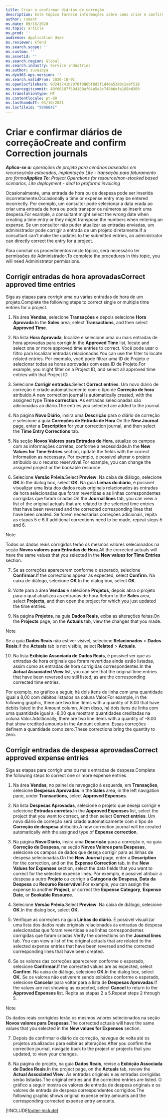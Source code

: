 ```yaml
---
title: Criar e confirmar diários de correção
description: Este tópico fornece informações sobre como criar e confirmar um diário de correção.
author: rumant
ms.date: 09/18/2020
ms.topic: article
ms.prod: ''
audience: Application User
ms.reviewer: kfend
ms.search.scope: ''
ms.custom: ''
ms.assetid: ''
ms.search.region: Global
ms.search.industry: Service industries
ms.author: suvaidya
ms.dyn365.ops.version: ''
ms.search.validFrom: 2020-10-01
ms.openlocfilehash: 9d242741b2070f086bf8d3f1d40a5380c2a0f518
ms.sourcegitcommit: 40f68387f594180af64a5e5c748b6efa188bd300
ms.translationtype: HT
ms.contentlocale: pt-BR
ms.lasthandoff: 05/10/2021
ms.locfileid: "5996642"
---
```

# <a name="create-and-confirm-correction-journals"></a><span data-ttu-id="a3e51-103">Criar e confirmar diários de correção</span><span class="sxs-lookup"><span data-stu-id="a3e51-103">Create and confirm Correction journals</span></span>

<span data-ttu-id="a3e51-104">_**Aplica-se a:** operações de projeto para cenários baseados em recursos/não estocados, implantação Lite - transação para faturamento pro forma_</span><span class="sxs-lookup"><span data-stu-id="a3e51-104">_**Applies To:** Project Operations for resource/non-stocked based scenarios, Lite deployment - deal to proforma invoicing_</span></span>

<span data-ttu-id="a3e51-105">Ocasionalmente, uma entrada de hora ou de despesa pode ser inserida incorretamente.</span><span class="sxs-lookup"><span data-stu-id="a3e51-105">Occasionally a time or expense entry may be entered incorrectly.</span></span> <span data-ttu-id="a3e51-106">Por exemplo, um consultor pode selecionar a data erada ao criar uma entrada de hora ou pode transpor os números ao inserir uma despesa.</span><span class="sxs-lookup"><span data-stu-id="a3e51-106">For example, a consultant might select the wrong date when creating a time entry or they might transpose the numbers when entering an expense.</span></span> <span data-ttu-id="a3e51-107">Se um consultor não puder atualizar as entradas enviadas, um administrador pode corrigir a entrada de um projeto diretamente.</span><span class="sxs-lookup"><span data-stu-id="a3e51-107">If a consultant can’t make the updates to the submitted entries, an administrator can directly correct the entry for a project.</span></span>

<span data-ttu-id="a3e51-108">Para concluir os procedimentos neste tópico, será necessário ter permissões de Administrador.</span><span class="sxs-lookup"><span data-stu-id="a3e51-108">To complete the procedures in this topic, you will need Administrator permissions.</span></span>

## <a name="correct-approved-time-entries"></a><span data-ttu-id="a3e51-109">Corrigir entradas de hora aprovadas</span><span class="sxs-lookup"><span data-stu-id="a3e51-109">Correct approved time entries</span></span>     

<span data-ttu-id="a3e51-110">Siga as etapas para corrigir uma ou várias entradas de hora de um projeto.</span><span class="sxs-lookup"><span data-stu-id="a3e51-110">Complete the following steps to correct single or multiple time entries for a project.</span></span>

1. <span data-ttu-id="a3e51-111">Na área **Vendas**, selecione **Transações** e depois selecione **Hora Aprovada**.</span><span class="sxs-lookup"><span data-stu-id="a3e51-111">In the **Sales** area, select **Transactions**, and then select **Approved Time**.</span></span> 

2. <span data-ttu-id="a3e51-112">Na lista **Hora Aprovada**, localize e selecione uma ou mais entradas de hora aprovadas para corrigir.</span><span class="sxs-lookup"><span data-stu-id="a3e51-112">In the **Approved Time** list, locate and select one or more approved time entries to correct.</span></span> <span data-ttu-id="a3e51-113">Você pode usar o filtro para localizar entradas relacionadas.</span><span class="sxs-lookup"><span data-stu-id="a3e51-113">You can use the filter to locate related entries.</span></span> <span data-ttu-id="a3e51-114">Por exemplo, você pode filtrar uma ID de Projeto e selecionar todas as horas aprovadas com essa ID de Projeto.</span><span class="sxs-lookup"><span data-stu-id="a3e51-114">For example, you might filter on a Project ID, and select all approved time entries with that Project ID.</span></span>

3. <span data-ttu-id="a3e51-115">Selecione **Corrigir entradas**.</span><span class="sxs-lookup"><span data-stu-id="a3e51-115">Select **Correct entries**.</span></span> <span data-ttu-id="a3e51-116">Um novo diário de correção é criado automaticamente com o tipo de **Correção de hora** atribuído.</span><span class="sxs-lookup"><span data-stu-id="a3e51-116">A new correction journal is automatically created, with the assigned type **Time correction**.</span></span> <span data-ttu-id="a3e51-117">As entradas selecionadas são adicionadas ao diário.</span><span class="sxs-lookup"><span data-stu-id="a3e51-117">The entries you selected are added to the journal.</span></span> 

4. <span data-ttu-id="a3e51-118">Na página **Novo Diário**, insira uma **Descrição** para o diário de correção e selecione a guia **Correções de Entrada de Hora**.</span><span class="sxs-lookup"><span data-stu-id="a3e51-118">On the **New Journal** page, enter a **Description** for your correction journal, and then select the **Time Entry Corrections** tab.</span></span>  

5. <span data-ttu-id="a3e51-119">Na seção **Novos Valores para Entradas de Hora**, atualize os campos com as informações corretas, conforme a necessidade.</span><span class="sxs-lookup"><span data-stu-id="a3e51-119">In the **New Values for Time Entries** section, update the fields with the correct information as necessary.</span></span> <span data-ttu-id="a3e51-120">Por exemplo, é possível alterar o projeto atribuído ou o recurso reservável.</span><span class="sxs-lookup"><span data-stu-id="a3e51-120">For example, you can change the assigned project or the bookable resource.</span></span>

6. <span data-ttu-id="a3e51-121">Selecione **Versão Prévia**.</span><span class="sxs-lookup"><span data-stu-id="a3e51-121">Select **Preview**.</span></span> <span data-ttu-id="a3e51-122">Na caixa de diálogo, selecione **OK**.</span><span class="sxs-lookup"><span data-stu-id="a3e51-122">In the dialog box, select **OK**.</span></span> <span data-ttu-id="a3e51-123">Na guia **Linhas do diário**, é possível visualizar uma lista dos dados reais originais relacionados às entradas de hora selecionadas que foram revertidas e as linhas correspondentes corrigidas que foram criadas.</span><span class="sxs-lookup"><span data-stu-id="a3e51-123">On the **Journal lines** tab, you can view a list of the original actuals that are related to the selected time entries that have been reversed and the corrected corresponding lines that have been created.</span></span> <span data-ttu-id="a3e51-124">Se forem necessárias correções adicionais, repita as etapas 5 e 6.</span><span class="sxs-lookup"><span data-stu-id="a3e51-124">If additional corrections need to be made, repeat steps 5 and 6.</span></span> 

> [!NOTE]
> <span data-ttu-id="a3e51-125">Todos os dados reais corrigidos terão os mesmos valores selecionados na seção **Novos valores para Entradas de Hora**.</span><span class="sxs-lookup"><span data-stu-id="a3e51-125">All the corrected actuals will have the same values that you selected in the **New values for Time Entries** section.</span></span>

7. <span data-ttu-id="a3e51-126">Se as correções aparecerem conforme o esperado, selecione **Confirmar**.</span><span class="sxs-lookup"><span data-stu-id="a3e51-126">If the corrections appear as expected, select **Confirm**.</span></span> <span data-ttu-id="a3e51-127">Na caixa de diálogo, selecione **OK**.</span><span class="sxs-lookup"><span data-stu-id="a3e51-127">In the dialog box, select **OK**.</span></span>

8. <span data-ttu-id="a3e51-128">Volte para a área **Vendas** e selecione **Projetos**, depois abra o projeto para o qual atualizou as entradas de hora.</span><span class="sxs-lookup"><span data-stu-id="a3e51-128">Return to the **Sales** area, select **Projects**, and then open the project for which you just updated the time entries.</span></span> 

9. <span data-ttu-id="a3e51-129">Na página **Projetos**, na guia **Dados Reais**, exiba as alterações feitas.</span><span class="sxs-lookup"><span data-stu-id="a3e51-129">On the **Projects** page, on the **Actuals** tab, view the changes that you made.</span></span> 

> [!NOTE]
> <span data-ttu-id="a3e51-130">Se a guia **Dados Reais** não estiver visível, selecione **Relacionados** > **Dados Reais**.</span><span class="sxs-lookup"><span data-stu-id="a3e51-130">If the **Actuals** tab is not visible, select **Related** > **Actuals**.</span></span>  

10. <span data-ttu-id="a3e51-131">Na lista **Exibição Associada de Dados Reais**, é possível ver que as entradas de hora originais que foram revertidas ainda estão listadas, assim como as entradas de hora corrigidas correspondentes.</span><span class="sxs-lookup"><span data-stu-id="a3e51-131">In the **Actual Associated View** list, you can see that the original time entries that have been reversed are still listed, as are the corresponding corrected time entries.</span></span> 

<span data-ttu-id="a3e51-132">Por exemplo, no gráfico a seguir, há dois itens de linha com uma quantidade igual a 8,00 com débitos listados na coluna Valor.</span><span class="sxs-lookup"><span data-stu-id="a3e51-132">For example, in the following graphic, there are two line items with a quantity of 8.00 that have debits listed in the Amount column.</span></span> <span data-ttu-id="a3e51-133">Além disso, há dois itens de linha com uma quantidade igual a -8,00 que mostram quantidades creditadas na coluna Valor.</span><span class="sxs-lookup"><span data-stu-id="a3e51-133">Additionally, there are two line items with a quantity of -8.00 that show credited amounts in the Amount column.</span></span> <span data-ttu-id="a3e51-134">Essas correções definem a quantidade como zero.</span><span class="sxs-lookup"><span data-stu-id="a3e51-134">These corrections bring the quantity to zero.</span></span>

 
## <a name="correct-approved-expense-entries"></a><span data-ttu-id="a3e51-135">Corrigir entradas de despesa aprovadas</span><span class="sxs-lookup"><span data-stu-id="a3e51-135">Correct approved expense entries</span></span>

<span data-ttu-id="a3e51-136">Siga as etapas para corrigir uma ou mais entradas de despesa.</span><span class="sxs-lookup"><span data-stu-id="a3e51-136">Complete the following steps to correct one or more expense entries.</span></span> 

1. <span data-ttu-id="a3e51-137">Na área **Vendas**, no painel de navegação à esquerda, em **Transações**, selecione **Despesas Aprovadas**.</span><span class="sxs-lookup"><span data-stu-id="a3e51-137">In the **Sales** area, in the left navigation pane, under **Transactions**, select **Approved Expenses**.</span></span>

2. <span data-ttu-id="a3e51-138">Na lista **Despesas Aprovadas**, selecione o projeto que deseja corrigir e selecione **Entradas corretas**.</span><span class="sxs-lookup"><span data-stu-id="a3e51-138">In the **Approved Expenses** list, select the project that you want to correct, and then select **Correct entries**.</span></span> <span data-ttu-id="a3e51-139">Um novo diário de correção será criado automaticamente com o tipo de **Correção de despesa** atribuído.</span><span class="sxs-lookup"><span data-stu-id="a3e51-139">A new correction journal will be created automatically with the assigned type of **Expense correction**.</span></span> 

3. <span data-ttu-id="a3e51-140">Na página **Novo Diário**, insira uma **Descrição** para a correção e, na guia **Correção de Despesa**, na seção **Novos Valores para Despesas**, selecione os campos de dados que deseja corrigir para as linhas de despesa selecionadas.</span><span class="sxs-lookup"><span data-stu-id="a3e51-140">On the **New Journal** page, enter a **Description** for the correction, and on the **Expense Correction** tab, in the **New Values for Expenses** section, select the data fields that you want to correct for the selected expense lines.</span></span> <span data-ttu-id="a3e51-141">Por exemplo, é possível atribuir a despesa a outro **Projeto** ou corrigir a **Categoria de Despesa**, **Data da Despesa** ou **Recurso Reservável**.</span><span class="sxs-lookup"><span data-stu-id="a3e51-141">For example, you can assign the expense to another **Project**, or correct the **Expense Category**, **Expense Date**, or **Bookable Resource**.</span></span>

4. <span data-ttu-id="a3e51-142">Selecione **Versão Prévia**.</span><span class="sxs-lookup"><span data-stu-id="a3e51-142">Select **Preview**.</span></span> <span data-ttu-id="a3e51-143">Na caixa de diálogo, selecione **OK**.</span><span class="sxs-lookup"><span data-stu-id="a3e51-143">In the dialog box, select **OK**.</span></span> 

5. <span data-ttu-id="a3e51-144">Verifique as correções na guia **Linhas do diário**. É possível visualizar uma lista dos dados reais originais relacionados às entradas de despesa selecionadas que foram revertidas e as linhas correspondentes corrigidas que foram criadas.</span><span class="sxs-lookup"><span data-stu-id="a3e51-144">Verify the corrections on the **Journal lines** tab. You can view a list of the original actuals that are related to the selected expense entries that have been reversed and the corrected corresponding lines that have been created.</span></span>

6. <span data-ttu-id="a3e51-145">Se os valores das correções aparecerem conforme o esperado, selecione **Confirmar**.</span><span class="sxs-lookup"><span data-stu-id="a3e51-145">If the corrected values are as expected, select **Confirm**.</span></span> <span data-ttu-id="a3e51-146">Na caixa de diálogo, selecione **OK**.</span><span class="sxs-lookup"><span data-stu-id="a3e51-146">In the dialog box, select **OK.**</span></span> <span data-ttu-id="a3e51-147">Se os valores não estiverem sendo exibidos conforme o esperado, selecione **Cancelar** para voltar para a lista de **Despesas Aprovadas**.</span><span class="sxs-lookup"><span data-stu-id="a3e51-147">If the values are not showing as expected, select **Cancel** to return to the **Approved Expenses** list.</span></span> <span data-ttu-id="a3e51-148">Repita as etapas 2 a 5.</span><span class="sxs-lookup"><span data-stu-id="a3e51-148">Repeat steps 2 through 5.</span></span> 

> [!NOTE]
> <span data-ttu-id="a3e51-149">Os dados reais corrigidos terão os mesmos valores selecionados na seção **Novos valores para Despesas**.</span><span class="sxs-lookup"><span data-stu-id="a3e51-149">The corrected actuals will have the same values that you selected in the **New values for Expenses** section.</span></span>

7. <span data-ttu-id="a3e51-150">Depois de confirmar o diário de correção, navegue de volta até os projetos atualizados para exibir as alterações.</span><span class="sxs-lookup"><span data-stu-id="a3e51-150">After you confirm the correction journal, navigate back to the project or projects that you updated, to view your changes.</span></span>  

8. <span data-ttu-id="a3e51-151">Na página do projeto, na guia **Dados Reais**, revise a **Exibição Associada de Dados Reais**.</span><span class="sxs-lookup"><span data-stu-id="a3e51-151">In the project page, on the **Actuals** tab, review the **Actual Associated View**.</span></span> <span data-ttu-id="a3e51-152">As entradas originais e as entradas corrigidas serão listadas.</span><span class="sxs-lookup"><span data-stu-id="a3e51-152">The original entries and the corrected entries are listed.</span></span> <span data-ttu-id="a3e51-153">O gráfico a seguir mostra os valores de entrada de despesa originais e os valores de entrada de despesa correspondentes corrigidos.</span><span class="sxs-lookup"><span data-stu-id="a3e51-153">The following graphic shows original expense entry amounts and the corresponding corrected expense entry amounts.</span></span> 




[!INCLUDE[footer-include](../includes/footer-banner.md)]